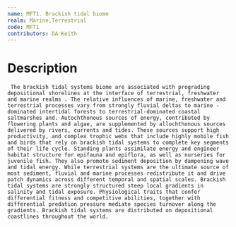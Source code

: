 ```yaml
---
name: MFT1. Brackish tidal biome
realm: Marine,Terrestrial
code: MFT1
contributors: DA Keith
---
```


# Description
     The brackish tidal systems biome are associated with prograding depositional shorelines at the interface of terrestrial, freshwater and marine realms . The relative influences of marine, freshwater and terrestrial processes vary from strongly fluvial deltas to marine -dominated intertidal forests to terrestrial-dominated coastal saltmarshes and. Autochthonous sources of energy, contributed by flowering plants and algae, are supplemented by allochthonous sources delivered by rivers, currents and tides. These sources support high productivity, and complex trophic webs that include highly mobile fish and birds that rely on brackish tidal systems to complete key segments of their life cycle. Standing plants assimilate energy and engineer habitat structure for epifauna and epiflora, as well as nurseries for juvenile fish. They also promote sediment deposition by dampening wave and tidal energy. While terrestrial systems are the ultimate source of most sediment, fluvial and marine processes redistribute it and drive patch dynamics across different temporal and spatial scales. Brackish tidal systems are strongly structured steep local gradients in salinity and tidal exposure. Physiological traits that confer differential fitness and competitive abilities, together with differential predation pressure mediate species turnover along the gradients. Brackish tidal systems are distributed on depositional coastlines throughout the world.    

